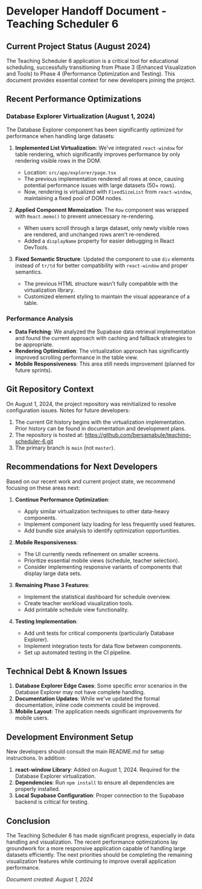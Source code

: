 # Developer Handoff Document - Teaching Scheduler 6

## Current Project Status (August 2024)

The Teaching Scheduler 6 application is a critical tool for educational scheduling, successfully transitioning from Phase 3 (Enhanced Visualization and Tools) to Phase 4 (Performance Optimization and Testing). This document provides essential context for new developers joining the project.

## Recent Performance Optimizations

### Database Explorer Virtualization (August 1, 2024)

The Database Explorer component has been significantly optimized for performance when handling large datasets:

1. **Implemented List Virtualization**: We've integrated `react-window` for table rendering, which significantly improves performance by only rendering visible rows in the DOM.
   - Location: `src/app/explorer/page.tsx`
   - The previous implementation rendered all rows at once, causing potential performance issues with large datasets (50+ rows).
   - Now, rendering is virtualized with `FixedSizeList` from `react-window`, maintaining a fixed pool of DOM nodes.

2. **Applied Component Memoization**: The `Row` component was wrapped with `React.memo()` to prevent unnecessary re-rendering.
   - When users scroll through a large dataset, only newly visible rows are rendered, and unchanged rows aren't re-rendered.
   - Added a `displayName` property for easier debugging in React DevTools.

3. **Fixed Semantic Structure**: Updated the component to use `div` elements instead of `tr/td` for better compatibility with `react-window` and proper semantics.
   - The previous HTML structure wasn't fully compatible with the virtualization library.
   - Customized element styling to maintain the visual appearance of a table.

### Performance Analysis

- **Data Fetching**: We analyzed the Supabase data retrieval implementation and found the current approach with caching and fallback strategies to be appropriate.
- **Rendering Optimization**: The virtualization approach has significantly improved scrolling performance in the table view.
- **Mobile Responsiveness**: This area still needs improvement (planned for future sprints).

## Git Repository Context

On August 1, 2024, the project repository was reinitialized to resolve configuration issues. Notes for future developers:

1. The current Git history begins with the virtualization implementation. Prior history can be found in documentation and development plans.
2. The repository is hosted at: https://github.com/bersamabule/teaching-scheduler-6.git
3. The primary branch is `main` (not `master`).

## Recommendations for Next Developers

Based on our recent work and current project state, we recommend focusing on these areas next:

1. **Continue Performance Optimization**:
   - Apply similar virtualization techniques to other data-heavy components.
   - Implement component lazy loading for less frequently used features.
   - Add bundle size analysis to identify optimization opportunities.

2. **Mobile Responsiveness**:
   - The UI currently needs refinement on smaller screens.
   - Prioritize essential mobile views (schedule, teacher selection).
   - Consider implementing responsive variants of components that display large data sets.

3. **Remaining Phase 3 Features**:
   - Implement the statistical dashboard for schedule overview.
   - Create teacher workload visualization tools.
   - Add printable schedule view functionality.

4. **Testing Implementation**:
   - Add unit tests for critical components (particularly Database Explorer).
   - Implement integration tests for data flow between components.
   - Set up automated testing in the CI pipeline.

## Technical Debt & Known Issues

1. **Database Explorer Edge Cases**: Some specific error scenarios in the Database Explorer may not have complete handling.
2. **Documentation Updates**: While we've updated the formal documentation, inline code comments could be improved.
3. **Mobile Layout**: The application needs significant improvements for mobile users.

## Development Environment Setup

New developers should consult the main README.md for setup instructions. In addition:

1. **react-window Library**: Added on August 1, 2024. Required for the Database Explorer virtualization.
2. **Dependencies**: Run `npm install` to ensure all dependencies are properly installed.
3. **Local Supabase Configuration**: Proper connection to the Supabase backend is critical for testing.

## Conclusion

The Teaching Scheduler 6 has made significant progress, especially in data handling and visualization. The recent performance optimizations lay groundwork for a more responsive application capable of handling large datasets efficiently. The next priorities should be completing the remaining visualization features while continuing to improve overall application performance.

*Document created: August 1, 2024* 